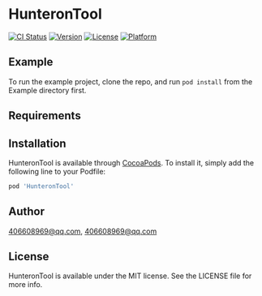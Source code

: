 # HunteronTool

[![CI Status](https://img.shields.io/travis/406608969@qq.com/HunteronTool.svg?style=flat)](https://travis-ci.org/406608969@qq.com/HunteronTool)
[![Version](https://img.shields.io/cocoapods/v/HunteronTool.svg?style=flat)](https://cocoapods.org/pods/HunteronTool)
[![License](https://img.shields.io/cocoapods/l/HunteronTool.svg?style=flat)](https://cocoapods.org/pods/HunteronTool)
[![Platform](https://img.shields.io/cocoapods/p/HunteronTool.svg?style=flat)](https://cocoapods.org/pods/HunteronTool)

## Example

To run the example project, clone the repo, and run `pod install` from the Example directory first.

## Requirements

## Installation

HunteronTool is available through [CocoaPods](https://cocoapods.org). To install
it, simply add the following line to your Podfile:

```ruby
pod 'HunteronTool'
```

## Author

406608969@qq.com, 406608969@qq.com

## License

HunteronTool is available under the MIT license. See the LICENSE file for more info.
